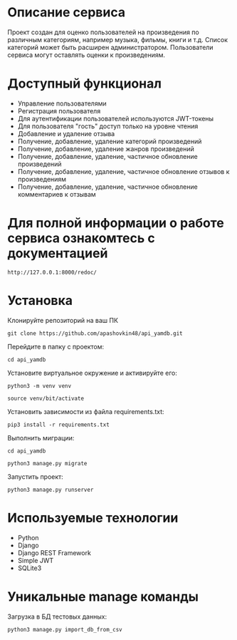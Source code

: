 # Описание сервиса
Проект создан для оценко пользователей на произведения по различным категориям, например музыка, фильмы, книги и т.д. Список категорий может быть расширен администратором. Пользователи сервиса могут оставлять оценки к произведениям.

# Доступный функционал
- Управление пользователями
- Регистрация пользователя
- Для аутентификации пользователей используются JWT-токены
- Для пользователя "гость" доступ только на уровне чтения
- Добавление и удаление отзыва
- Получение, добавление, удаление категорий произведений
- Получение, добавление, удаление жанров произведений
- Получение, добавление, удаление, частичное обновление произведений
- Получение, добавление, удаление, частичное обновление отзывов к произведениям
- Получение, добавление, удаление, частичное обновление комментариев к отзывам

# Для полной информации о работе сервиса ознакомтесь с документацией
```
http://127.0.0.1:8000/redoc/
```

# Установка
Клонируйте репозиторий на ваш ПК
```
git clone https://github.com/apashovkin48/api_yamdb.git
```
Перейдите в папку с проектом:
```
cd api_yamdb
```
Установите виртуальное окружение и активируйте его:
```
python3 -m venv venv
```
```
source venv/bit/activate
```
Установить зависимости из файла requirements.txt:
```
pip3 install -r requirements.txt
```
Выполнить миграции:
```
cd api_yamdb
```
```
python3 manage.py migrate
```
Запустить проект:
```
python3 manage.py runserver
```

# Используемые технологии
- Python
- Django
- Django REST Framework
- Simple JWT
- SQLite3

# Уникальные manage команды
Загрузка в БД тестовых данных:
```
python3 manage.py import_db_from_csv
```
